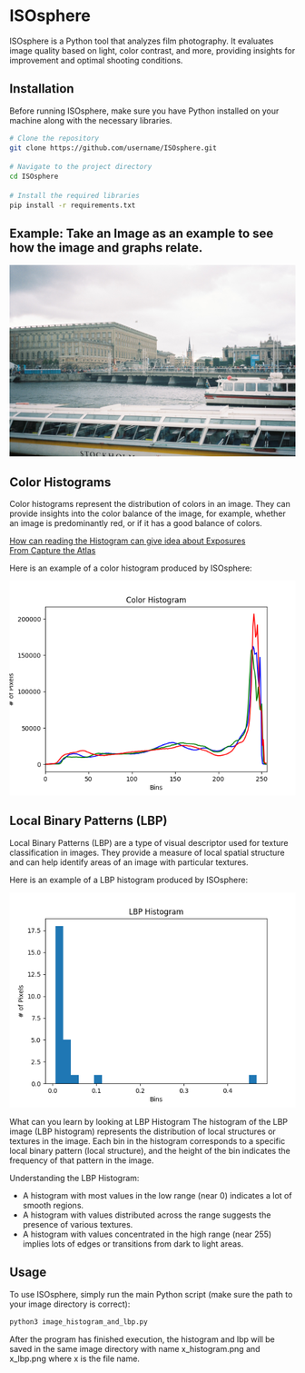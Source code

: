 # ISOsphere
ISOsphere is a Python tool that analyzes film photography. It evaluates image quality based on light, color contrast, and more, providing insights for improvement and optimal shooting conditions.

## Installation
Before running ISOsphere, make sure you have Python installed on your machine along with the necessary libraries.

```bash
# Clone the repository
git clone https://github.com/username/ISOsphere.git

# Navigate to the project directory
cd ISOsphere

# Install the required libraries
pip install -r requirements.txt
```

## Example: Take an Image as an example to see how the image and graphs relate. 

![Example Image](https://github.com/hdparmar/ISOsphere/blob/main/images/000042.JPG)

## Color Histograms
Color histograms represent the distribution of colors in an image. They can provide insights into the color balance of the image, for example, whether an image is predominantly red, or if it has a good balance of colors. 

[How can reading the Histogram can give idea about Exposures](https://photographylife.com/understanding-histograms-in-photography) <br />
[From Capture the Atlas](https://capturetheatlas.com/how-to-read-a-histogram-in-photography/) <br />

Here is an example of a color histogram produced by ISOsphere:

![Color Histogram](https://github.com/hdparmar/ISOsphere/blob/main/images/000042_histogram.png)


## Local Binary Patterns (LBP)
Local Binary Patterns (LBP) are a type of visual descriptor used for texture classification in images. They provide a measure of local spatial structure and can help identify areas of an image with particular textures.

Here is an example of a LBP histogram produced by ISOsphere:

![LBP Histogram](https://github.com/hdparmar/ISOsphere/blob/main/images/000042_lbp.png)

What can you learn by looking at LBP Histogram
The histogram of the LBP image (LBP histogram) represents the distribution of local structures or textures in the image. Each bin in the histogram corresponds to a specific local binary pattern (local structure), and the height of the bin indicates the frequency of that pattern in the image.

Understanding the LBP Histogram:

- A histogram with most values in the low range (near 0) indicates a lot of smooth regions.
- A histogram with values distributed across the range suggests the presence of various textures.
- A histogram with values concentrated in the high range (near 255) implies lots of edges or transitions from dark to light areas.

## Usage
To use ISOsphere, simply run the main Python script (make sure the path to your image directory is correct):
```bash
python3 image_histogram_and_lbp.py
```

After the program has finished execution, the histogram and lbp will be saved in the same image directory with name x_histogram.png and x_lbp.png where x is the file name.